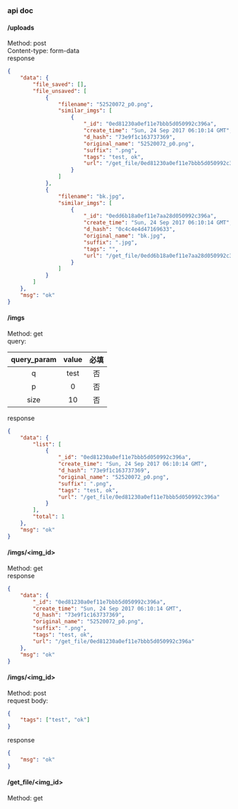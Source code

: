 ### api doc
#### /uploads
Method: post  
Content-type: form-data  
response
```json
{
    "data": {
        "file_saved": [],
        "file_unsaved": [
            {
                "filename": "52520072_p0.png",
                "similar_imgs": [
                    {
                        "_id": "0ed81230a0ef11e7bbb5d050992c396a",
                        "create_time": "Sun, 24 Sep 2017 06:10:14 GMT",
                        "d_hash": "73e9f1c163737369",
                        "original_name": "52520072_p0.png",
                        "suffix": ".png",
                        "tags": "test, ok",
                        "url": "/get_file/0ed81230a0ef11e7bbb5d050992c396a"
                    }
                ]
            },
            {
                "filename": "bk.jpg",
                "similar_imgs": [
                    {
                        "_id": "0edd6b18a0ef11e7aa28d050992c396a",
                        "create_time": "Sun, 24 Sep 2017 06:10:14 GMT",
                        "d_hash": "0c4c4e4d47169633",
                        "original_name": "bk.jpg",
                        "suffix": ".jpg",
                        "tags": "",
                        "url": "/get_file/0edd6b18a0ef11e7aa28d050992c396a"
                    }
                ]
            }
        ]
    },
    "msg": "ok"
}
```
#### /imgs
Method: get  
query:

|query_param |  value    |  必填  |
| :--------: | :-----:   | :----: |
| q          | test      |   否    |
| p          | 0         |   否    |
| size       | 10        |   否    |

response
```json
{
    "data": {
        "list": [
            {
                "_id": "0ed81230a0ef11e7bbb5d050992c396a",
                "create_time": "Sun, 24 Sep 2017 06:10:14 GMT",
                "d_hash": "73e9f1c163737369",
                "original_name": "52520072_p0.png",
                "suffix": ".png",
                "tags": "test, ok",
                "url": "/get_file/0ed81230a0ef11e7bbb5d050992c396a"
            }
        ],
        "total": 1
    },
    "msg": "ok"
}
```
#### /imgs/<img_id>
Method: get  
response
```json
{
    "data": {
        "_id": "0ed81230a0ef11e7bbb5d050992c396a",
        "create_time": "Sun, 24 Sep 2017 06:10:14 GMT",
        "d_hash": "73e9f1c163737369",
        "original_name": "52520072_p0.png",
        "suffix": ".png",
        "tags": "test, ok",
        "url": "/get_file/0ed81230a0ef11e7bbb5d050992c396a"
    },
    "msg": "ok"
}
```

#### /imgs/<img_id>
Method: post  
request body:
```json
{
    "tags": ["test", "ok"]
}
```
response
```json
{
    "msg": "ok"
}
```
#### /get_file/<img_id>
Method: get  

